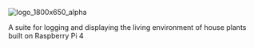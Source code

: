 ![logo_1800x650_alpha](https://user-images.githubusercontent.com/5797356/133003822-0285ed8c-4045-4231-af81-9592cbb0f3a2.png)


A suite for logging and displaying the living environment of house plants built on Raspberry Pi 4
